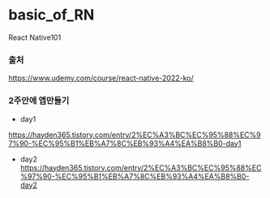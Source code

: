 # basic_of_RN

React Native101

### 출처

https://www.udemy.com/course/react-native-2022-ko/

### 2주안에 앱만들기

- day1

https://hayden365.tistory.com/entry/2%EC%A3%BC%EC%95%88%EC%97%90-%EC%95%B1%EB%A7%8C%EB%93%A4%EA%B8%B0-day1

- day2
  https://hayden365.tistory.com/entry/2%EC%A3%BC%EC%95%88%EC%97%90-%EC%95%B1%EB%A7%8C%EB%93%A4%EA%B8%B0-day2
